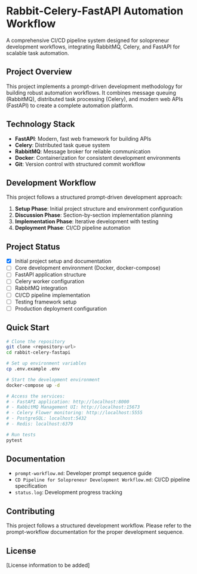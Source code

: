 # Rabbit-Celery-FastAPI Automation Workflow

A comprehensive CI/CD pipeline system designed for solopreneur development workflows, integrating RabbitMQ, Celery, and FastAPI for scalable task automation.

## Project Overview

This project implements a prompt-driven development methodology for building robust automation workflows. It combines message queuing (RabbitMQ), distributed task processing (Celery), and modern web APIs (FastAPI) to create a complete automation platform.

## Technology Stack

- **FastAPI**: Modern, fast web framework for building APIs
- **Celery**: Distributed task queue system
- **RabbitMQ**: Message broker for reliable communication
- **Docker**: Containerization for consistent development environments
- **Git**: Version control with structured commit workflow

## Development Workflow

This project follows a structured prompt-driven development approach:

1. **Setup Phase**: Initial project structure and environment configuration
2. **Discussion Phase**: Section-by-section implementation planning
3. **Implementation Phase**: Iterative development with testing
4. **Deployment Phase**: CI/CD pipeline automation

## Project Status

- [x] Initial project setup and documentation
- [ ] Core development environment (Docker, docker-compose)
- [ ] FastAPI application structure
- [ ] Celery worker configuration
- [ ] RabbitMQ integration
- [ ] CI/CD pipeline implementation
- [ ] Testing framework setup
- [ ] Production deployment configuration

## Quick Start

```bash
# Clone the repository
git clone <repository-url>
cd rabbit-celery-fastapi

# Set up environment variables
cp .env.example .env

# Start the development environment
docker-compose up -d

# Access the services:
# - FastAPI application: http://localhost:8000
# - RabbitMQ Management UI: http://localhost:15673
# - Celery Flower monitoring: http://localhost:5555
# - PostgreSQL: localhost:5432
# - Redis: localhost:6379

# Run tests
pytest
```

## Documentation

- `prompt-workflow.md`: Developer prompt sequence guide
- `CD Pipeline for Solopreneur Development Workflow.md`: CI/CD pipeline specification
- `status.log`: Development progress tracking

## Contributing

This project follows a structured development workflow. Please refer to the prompt-workflow documentation for the proper development sequence.

## License

[License information to be added]

